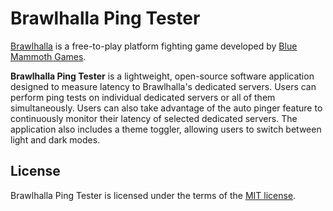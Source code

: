 # Brawlhalla Ping Tester

[Brawlhalla](https://brawlhalla.com/) is a free-to-play platform fighting game developed by [Blue Mammoth Games](https://www.bluemammoth.com/).

**Brawlhalla Ping Tester** is a lightweight, open-source software application designed to measure latency to Brawlhalla's dedicated servers. Users can perform ping tests on individual dedicated servers or all of them simultaneously. Users can also take advantage of the auto pinger feature to continuously monitor their latency of selected dedicated servers. The application also includes a theme toggler, allowing users to switch between light and dark modes.

## License

Brawlhalla Ping Tester is licensed under the terms of the [MIT license](https://github.com/EigenvoidDev/BrawlhallaGamePingTester/blob/master/LICENSE.txt).
